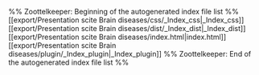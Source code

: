 %% Zoottelkeeper: Beginning of the autogenerated index file list  %%
 [[export/Presentation scite Brain diseases/css/_Index_css|_Index_css]]
 [[export/Presentation scite Brain diseases/dist/_Index_dist|_Index_dist]]
 [[export/Presentation scite Brain diseases/index.html|index.html]]
 [[export/Presentation scite Brain diseases/plugin/_Index_plugin|_Index_plugin]]
%% Zoottelkeeper: End of the autogenerated index file list  %%

